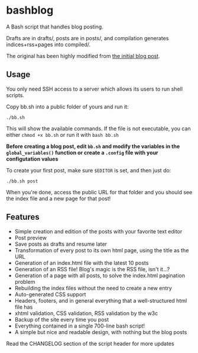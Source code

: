 bashblog
========

A Bash script that handles blog posting.

Drafts are in drafts/, posts are in posts/, and compilation generates indices+rss+pages into compiled/.

The original has been highly modified from [the initial blog post](http://mmb.pcb.ub.es/~carlesfe/blog/creating-a-simple-blog-system-with-a-500-line-bash-script.html).

Usage
-----

You only need SSH access to a server which allows its users to run shell scripts.

Copy bb.sh into a public folder of yours and run it:

    ./bb.sh

This will show the available commands. If the file is not executable, you can either `chmod +x bb.sh`
or run it with `bash bb.sh`

**Before creating a blog post, edit `bb.sh` and modify the variables in the `global_variables()` function or create a `.config` file with your configutation values**

To create your first post, make sure `$EDITOR` is set, and then just do:

    ./bb.sh post

When you're done, access the public URL for that folder and you should see the index
file and a new page for that post!

Features
--------

- Simple creation and edition of the posts with your favorite text editor
- Post preview
- Save posts as drafts and resume later
- Transformation of every post to its own html page, using the title as the URL
- Generation of an index.html file with the latest 10 posts
- Generation of an RSS file! Blog's magic is the RSS file, isn't it...?
- Generation of a page with all posts, to solve the index.html pagination problem
- Rebuilding the index files without the need to create a new entry
- Auto-generated CSS support
- Headers, footers, and in general everything that a well-structured html file has
- xhtml validation, CSS validation, RSS validation by the w3c
- Backup of the site every time you post
- Everything contained in a single 700-line bash script!
- A simple but nice and readable design, with nothing but the blog posts

Read the CHANGELOG section of the script header for more updates

